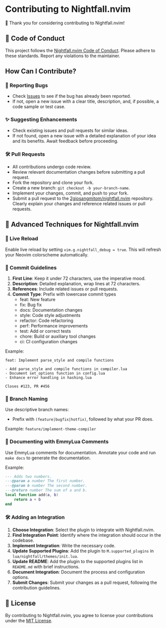 # Contributing to Nightfall.nvim

🎉 Thank you for considering contributing to Nightfall.nvim!

## 📜 Code of Conduct

This project follows the [Nightfall.nvim Code of Conduct](CODE_OF_CONDUCT.md). Please adhere to these standards. Report any violations to the maintainer.

## How Can I Contribute?

### 🐛 Reporting Bugs

- Check [Issues](https://github.com/2giosangmitom/nightfall.nvim/issues) to see if the bug has already been reported.
- If not, open a new issue with a clear title, description, and, if possible, a code sample or test case.

### ✨ Suggesting Enhancements

- Check existing issues and pull requests for similar ideas.
- If not found, open a new issue with a detailed explanation of your idea and its benefits. Await feedback before proceeding.

### 🛠️ Pull Requests

- All contributions undergo code review.
- Review relevant documentation changes before submitting a pull request.
- Fork the repository and clone your fork.
- Create a new branch: `git checkout -b your-branch-name`.
- Implement your changes, commit, and push to your fork.
- Submit a pull request to the [2giosangmitom/nightfall.nvim](https://github.com/2giosangmitom/nightfall.nvim) repository. Clearly explain your changes and reference related issues or pull requests.

## 🦈 Advanced Techniques for Nightfall.nvim

### 🔄 Live Reload

Enable live reload by setting `vim.g.nightfall_debug = true`. This will refresh your Neovim colorscheme automatically.

### 📝 Commit Guidelines

1. **First Line**: Keep it under 72 characters, use the imperative mood.
2. **Description**: Detailed explanation, wrap lines at 72 characters.
3. **References**: Include related issues or pull requests.
4. **Commit Type**: Prefix with lowercase commit types
   - feat: New feature
   - fix: Bug fix
   - docs: Documentation changes
   - style: Code style adjustments
   - refactor: Code refactoring
   - perf: Performance improvements
   - test: Add or correct tests
   - chore: Build or auxiliary tool changes
   - ci: CI configuration changes

Example:
```
feat: Implement parse_style and compile functions

- Add parse_style and compile functions in compiler.lua
- Document set_options function in config.lua
- Enhance error handling in hashing.lua

Closes #123, PR #456
```

### 🌿 Branch Naming

Use descriptive branch names:
- Prefix with `(feature|bugfix|hotfix)`, followed by what your PR does.

Example: `feature/implement-theme-compiler`

### 📄 Documenting with EmmyLua Comments

Use EmmyLua comments for documentation. Annotate your code and run `make docs` to generate the documentation.

Example:
```lua
--- Adds two numbers.
---@param a number The first number.
---@param b number The second number.
---@return number The sum of a and b.
local function add(a, b)
    return a + b
end
```

### 🛠️ Adding an Integration

1. **Choose Integration**: Select the plugin to integrate with Nightfall.nvim.
2. **Find Integration Point**: Identify where the integration should occur in the codebase.
3. **Implement Integration**: Write the necessary code.
4. **Update Supported Plugins**: Add the plugin to `M.supported_plugins` in `lua/nightfall/themes/init.lua`.
5. **Update README**: Add the plugin to the supported plugins list in `README.md` with brief instructions.
6. **Document Integration**: Document the process and configuration options.
7. **Submit Changes**: Submit your changes as a pull request, following the contribution guidelines.

## 📄 License

By contributing to Nightfall.nvim, you agree to license your contributions under the [MIT License](../LICENSE).
